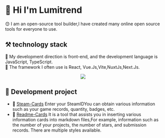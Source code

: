 # 👋 Hi I'm Lumitrend
😊 I am an open-source tool builder,I have created many online open source tools for everyone to use.  
## ⚒ technology stack
🎊 My development direction is front-end, and the development language is JavaScript, TypeScript.  
🧿 The framework I often use is React, Vue.Js,Vite,NuxtJs,Next.Js.  

<div align="center">
  <img src="https://skillicons.dev/icons?i=react,nextjs,js,typescript,nodejs,vue,vite,webpack,graphql,sass,tailwind,shadcn,nuxt" />
</div>

## 🚀 Development project
* 🚡 [Steam-Cards](//github.com/lumitrend/steam-cards) Enter your SteamIDYou can obtain various information such as your game records, quantity, badges, etc.
* 🎫 [Readme-Cards](//github.com/lumitrend/readme-cards) It is a tool that assists you in inserting various information cards into markdown files,For example, information such as the number of your projects, the number of stars, and submission records. There are multiple styles available.
